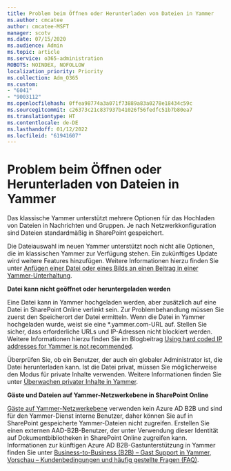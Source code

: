 ```yaml
---
title: Problem beim Öffnen oder Herunterladen von Dateien in Yammer
ms.author: cmcatee
author: cmcatee-MSFT
manager: scotv
ms.date: 07/15/2020
ms.audience: Admin
ms.topic: article
ms.service: o365-administration
ROBOTS: NOINDEX, NOFOLLOW
localization_priority: Priority
ms.collection: Adm_O365
ms.custom:
- "6041"
- "9003112"
ms.openlocfilehash: 0ffea98774a3a071f73889a83a0278e18434c59c
ms.sourcegitcommit: c26373c21c837937b41026f56fedfc51b7b80ea7
ms.translationtype: HT
ms.contentlocale: de-DE
ms.lasthandoff: 01/12/2022
ms.locfileid: "61941607"
---
```

# <a name="issue-opening-or-downloading-files-in-yammer"></a>Problem beim Öffnen oder Herunterladen von Dateien in Yammer

Das klassische Yammer unterstützt mehrere Optionen für das Hochladen von Dateien in Nachrichten und Gruppen. Je nach Netzwerkkonfiguration sind Dateien standardmäßig in SharePoint gespeichert.

Die Dateiauswahl im neuen Yammer unterstützt noch nicht alle Optionen, die im klassischen Yammer zur Verfügung stehen. Ein zukünftiges Update wird weitere Features hinzufügen. Weitere Informationen hierzu finden Sie unter [Anfügen einer Datei oder eines Bilds an einen Beitrag in einer Yammer-Unterhaltung](https://support.microsoft.com/office/attach-a-file-or-image-to-a-yammer-conversation-post-8d2d17f7-8f37-4535-961e-518d751be7e8).

**Datei kann nicht geöffnet oder heruntergeladen werden**  

Eine Datei kann in Yammer hochgeladen werden, aber zusätzlich auf eine Datei in SharePoint Online verlinkt sein. Zur Problembehandlung müssen Sie zuerst den Speicherort der Datei ermitteln. Wenn die Datei in Yammer hochgeladen wurde, weist sie eine *.yammer.com-URL auf. Stellen Sie sicher, dass erforderliche URLs und IP-Adressen nicht blockiert werden. Weitere Informationen hierzu finden Sie im Blogbeitrag [Using hard coded IP addresses for Yammer is not recommended](https://techcommunity.microsoft.com/t5/yammer-blog/using-hard-coded-ip-addresses-for-yammer-is-not-recommended/ba-p/276592).

Überprüfen Sie, ob ein Benutzer, der auch ein globaler Administrator ist, die Datei herunterladen kann. Ist die Datei privat, müssen Sie möglicherweise den Modus für private Inhalte verwenden. Weitere Informationen finden Sie unter [Überwachen privater Inhalte in Yammer](https://docs.microsoft.com/yammer/manage-security-and-compliance/monitor-private-content).  

**Gäste und Dateien auf Yammer-Netzwerkebene in SharePoint Online**  

[Gäste auf Yammer-Netzwerkebene](https://docs.microsoft.com/yammer/manage-yammer-users/add-block-or-remove-users#invite-guests) verwenden kein Azure AD B2B und sind für den Yammer-Dienst interne Benutzer, daher können Sie auf in SharePoint gespeicherte Yammer-Dateien nicht zugreifen. Erstellen Sie einen externen AAD-B2B-Benutzer, der unter Verwendung dieser Identität auf Dokumentbibliotheken in SharePoint Online zugreifen kann. Informationen zur künftigen Azure AD B2B-Gastunterstützung in Yammer finden Sie unter [Business-to-Business (B2B) – Gast Support in Yammer, Vorschau – Kundenbedingungen und häufig gestellte Fragen (FAQ)](https://docs.microsoft.com/yammer/get-started-with-yammer/azure-ad-b2b-guests-yammer).